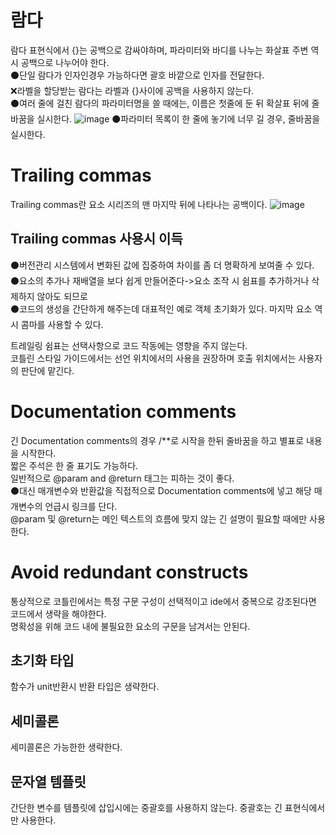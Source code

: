 # 람다 
  람다 표현식에서 {}는 공백으로 감싸야하며, 파라미터와 바디를 나누는 화살표 주변 역시 공백으로 나누어야 한다.<br>
  ⚫단일 람다가 인자인경우 가능하다면 괄호 바깥으로 인자를 전달한다.<br>
  ❌라벨을 할당받는 람다는 라벨과 {}사이에 공백을 사용하지 않는다.<br>
  ⚫여러 줄에 걸친 람다의 파라미터명을 쓸 때에는, 이름은 첫줄에 둔 뒤 확살표 뒤에 줄바꿈을 실시한다.
  ![image](https://github.com/park-yina/kotling-convention-study/assets/111878820/6bc1b4ab-5fda-42ee-92e2-e969b16cd7bb)
  ⚫파라미터 목록이 한 줄에 놓기에 너무 길 경우, 줄바꿈을 실시한다.
# Trailing commas
   Trailing commas란 요소 시리즈의 맨 마지막 뒤에 나타나는 공백이다.
   ![image](https://github.com/park-yina/kotling-convention-study/assets/111878820/f7aa0067-e145-4e59-88d8-fd9f53939fae)
   ## Trailing commas 사용시 이득
   ⚫버전관리 시스템에서 변화된 값에 집중하여 차이를 좀 더 명확하게 보여줄 수 있다.<br>
   ⚫요소의 추가나 재배열을 보다 쉽게 만들어준다->요소 조작 시 쉼표를 추가하거나 삭제하지 않아도 되므로<br>
   ⚫코드의 생성을 간단하게 해주는데 대표적인 예로 객체 초기화가 있다. 마지막 요소 역시 콤마를 사용할 수 있다.<br>

   트레일링 쉼표는 선택사항으로 코드 작동에는 영향을 주지 않는다.<br>코틀린 스타일 가이드에서는 선언 위치에서의 사용을 권장하며 호출 위치에서는 사용자의 판단에 맡긴다.

# Documentation comments﻿
  긴 Documentation comments﻿의 경우 /**로 시작을 한뒤 줄바꿈을 하고 별표로 내용을 시작한다.<br>
  짧은 주석은 한 줄 표기도 가능하다.<br>
  일반적으로 @param and @return 태그는 피하는 것이 좋다.<br>
  ⚫대신 매개변수와 반환값을 직접적으로  Documentation comments﻿에 넣고 해당 매개변수의 언급시 링크를 단다. <br>
   @param 및 @return는 메인 텍스트의 흐름에 맞지 않는 긴 설명이 필요할 때에만 사용한다.
   
# Avoid redundant constructs﻿
  통상적으로 코틀린에서는 특정 구문 구성이 선택적이고 ide에서 중복으로 강조된다면 코드에서 생략을 해야한다.<br>명확성을 위해 코드 내에 불필요한 요소의 구문을 남겨서는 안된다.
  ## 초기화 타입
  함수가 unit반환시 반환 타입은 생략한다.
  ## 세미콜론
  세미콜론은 가능한한 생략한다.
  ## 문자열 템플릿
  간단한 변수를 템플릿에 삽입시에는 중괄호를 사용하지 않는다. 중괄호는 긴 표현식에서만 사용한다.
